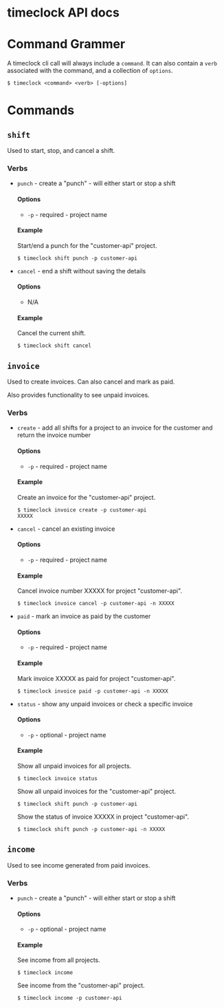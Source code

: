 # timeclock API docs

# Command Grammer

A timeclock cli call will always include a `command`. It can also contain a `verb` associated with the command, and a collection of `options`.

```
$ timeclock <command> <verb> [-options]
```

# Commands

## `shift`

Used to start, stop, and cancel a shift. 

### Verbs

- `punch` - create a "punch" - will either start or stop a shift

    #### Options

    - `-p` - required - project name

    #### Example

    Start/end a punch for the "customer-api" project.
    ```
    $ timeclock shift punch -p customer-api
    ```
    
- `cancel` - end a shift without saving the details

    #### Options

    - N/A

    #### Example

    Cancel the current shift.
    ```
    $ timeclock shift cancel
    ```

## `invoice`

Used to create invoices. Can also cancel and mark as paid. 

Also provides functionality to see unpaid invoices.

### Verbs

- `create` - add all shifts for a project to an invoice for the customer and return the invoice number

    #### Options

    - `-p` - required - project name

    #### Example

    Create an invoice for the "customer-api" project.
    ```
    $ timeclock invoice create -p customer-api
    XXXXX
    ```

- `cancel` - cancel an existing invoice 

    #### Options

    - `-p` - required - project name

    #### Example

    Cancel invoice number XXXXX for project "customer-api".
    ```
    $ timeclock invoice cancel -p customer-api -n XXXXX
    ```

- `paid` - mark an invoice as paid by the customer

    #### Options

    - `-p` - required - project name

    #### Example

    Mark invoice XXXXX as paid for project "customer-api".
    ```
    $ timeclock invoice paid -p customer-api -n XXXXX
    ```

- `status` - show any unpaid invoices or check a specific invoice

    #### Options

    - `-p` - optional - project name

    #### Example

    Show all unpaid invoices for all projects.
    ```
    $ timeclock invoice status
    ```

    Show all unpaid invoices for the "customer-api" project.
    ```
    $ timeclock shift punch -p customer-api
    ```

    Show the status of invoice XXXXX in project "customer-api".
    ```
    $ timeclock shift punch -p customer-api -n XXXXX
    ```

## `income`

Used to see income generated from paid invoices.

### Verbs

- `punch` - create a "punch" - will either start or stop a shift

    #### Options

    - `-p` - optional - project name

    #### Example

    See income from all projects.
    ```
    $ timeclock income
    ```

    See income from the "customer-api" project.
    ```
    $ timeclock income -p customer-api
    ```